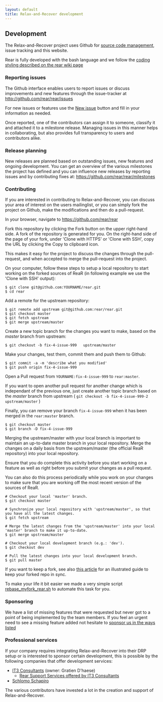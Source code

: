 ```yaml
---
layout: default
title: Relax-and-Recover development
---
```


## Development
The Relax-and-Recover project uses Github for [source code management](https://github.com/rear),
issue tracking and this website.

Rear is fully developed with the bash language and we follow the [coding styling described on the rear wiki page](https://github.com/rear/rear/wiki/Coding-Style)



### Reporting issues
The Github interface enables users to report issues or discuss improvements
and new features through the issue-tracker at <http://github.com/rear/rear/issues>

For new issues or features use the
[New issue](http://github.com/rear/rear/issues)
button and fill in your information as needed.

Once reported, one of the contributors can assign it to someone, classify it
and attached it to a milestone release. Managing issues in this manner helps
in collaborating, but also provides full transparency to users and contributors
alike.


### Release planning
New releases are planned based on outstanding issues, new features and ongoing
development. You can get an overview of the various milestones the project has
defined and you can influence new releases by reporting issues and by
contributing fixes at: <https://github.com/rear/rear/milestones>


### Contributing
If you are interested in contributing to Relax-and-Recover, you can discuss
your area of interest on the users mailinglist, or you can simply fork the
project on Github, make the modifications and then do a pull-request.

In your browser, navigate to <https://github.com/rear/rear>

Fork this repository by clicking the Fork button on the upper right-hand side. A fork of the repository is generated for you. On the right-hand side of the page of your fork, under 'Clone with HTTPS' or 'Clone with SSH', copy the URL by clicking the Copy to clipboard icon.

This makes it easy for the project to discuss the changes through the
pull-request, and when accepted to merge the pull-request into the project.

On your computer, follow these steps to setup a local repository to start working on the forked sources of ReaR (in following example we use the 'Clone with SSH' output):

    $ git clone git@github.com:YOURNAME/rear.git
    $ cd rear

Add a remote for the upstream repository:

    $ git remote add upstream git@github.com:rear/rear.git
    $ git checkout master
    $ git fetch upstream
    $ git merge upstream/master

Create a new topic branch for the changes you want to make, based on the *master* branch from upstream:

    $ git checkout -b fix-4-issue-999   upstream/master

Make your changes, test them, commit them and push them to Github:

    $ git commit -a -m 'describe what you modified'
    $ git push origin fix-4-issue-999

Open a Pull request from `YOURNAME:fix-4-issue-999` to `rear:master`.

If you want to open another pull request for another change which is independant of the previous one, just create another topic branch based on the *master* branch from upstream ( `git checkout -b fix-4-issue-999-2 upstream/master` )

Finally, you can remove your branch `fix-4-issue-999` when it has been merged in the `rear:master` branch.

    $ git checkout master
    $ git branch -D fix-4-issue-999

Merging the upstream/master with your local branch is important to maintain an up-to-date master branch in your local repository. Merge the changes on a daily basis from the upstream/master (the official ReaR repository) into your local repository.

Ensure that you do complete this activity before you start working on a feature as well as right before you submit your changes as a pull request.

You can also do this process periodically while you work on your changes to make sure that you are working off the most recent version of the sources of ReaR.

    # Checkout your local 'master' branch.
    $ git checkout master
    
    # Synchronize your local repository with 'upstream/master', so that you have all the latest changes.
    $ git fetch upstream
    
    # Merge the latest changes from the 'upstream/master' into your local 'master' branch to make it up-to-date.
    $ git merge upstream/master
    
    # Checkout your local development branch (e.g.: 'dev').
    $ git checkout dev
    
    # Pull the latest changes into your local development branch.
    $ git pull master
    
If you want to keep a fork, see also [this article](https://2buntu.com/articles/1459/keeping-your-forked-repo-synced-with-the-upstream-source/) for an illustrated guide to keep your forked repo in sync.

To make your life it bit easier we made a very simple script [rebase_myfork_rear.sh](https://github.com/gdha/mismas/blob/master/rebase_myfork_rear.sh) to automate this task for you.

### Sponsoring
We have a list of missing features that were requested but never got to a point
of being implemented by the team members. If you feel an urgent need to see a
missing feature added not hesitate to [sponsor us in the ways listed](/support/sponsors)

### Professional services
If your company requires integrating Relax-and-Recover into their DRP setup or
is interested to sponsor certain development, this is possible by the following
companies that offer development services:

 - [IT3 Consultants](https://www.it3.be/) (owner: Gratien D'haese)
   * [Rear Support Services offered by IT3 Consultants](https://www.it3.be/rear-support/)
 - [Schlomo Schapiro](http://consulting.schlomo.schapiro.org/)

The various contributors have invested a lot in the creation and support
of Relax-and-Recover.
